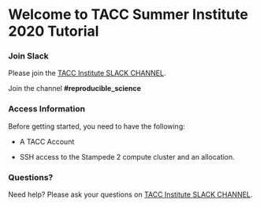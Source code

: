 Welcome to TACC Summer Institute 2020 Tutorial
===


### Join Slack

Please join the [TACC Institute SLACK CHANNEL](https://app.slack.com/client/T015E2VMTLH/C015RUFEYBH). 

Join the channel **#reproducible_science**


### Access Information
Before getting started, you need to have the following:

* A TACC Account

* SSH access to the Stampede 2 compute cluster and an allocation.


### Questions?

Need help? Please ask your questions on [TACC Institute SLACK CHANNEL](https://app.slack.com/client/T015E2VMTLH/C015RUFEYBH). 




